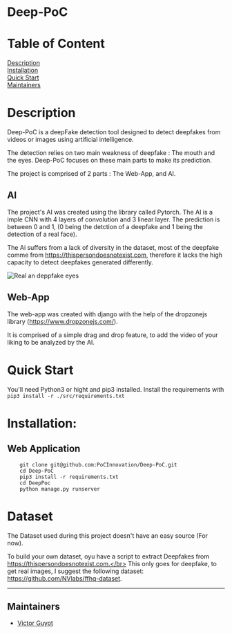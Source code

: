 # Deep-PoC

# Table of Content

[Description](#Description)\
[Installation](#Installation)\
[Quick Start](#Quick-Start)\
[Maintainers](#Maintainers)

# Description
Deep-PoC is a deepFake detection tool designed to detect deepfakes from videos or images using artificial intelligence.

The detection relies on two main weakness of deepfake : The mouth and the eyes. Deep-PoC focuses on these main parts to make its prediction.

The project is comprised of 2 parts : The Web-App, and AI.

## AI

The project's AI was created using the library called Pytorch. The AI is a imple CNN with 4 layers of convolution and 3 linear layer.
The prediction is between 0 and 1, (0 being the detction of a deepfake and 1 being the detection of a real face).

The Ai suffers from a lack of diversity in the dataset, most of the deepfake comme from https://thispersondoesnotexist.com, therefore it lacks the high capacity to detect deepfakes generated differently.

![](.git/eyes.png?raw=true "Real an deppfake eyes")

## Web-App

The web-app was created with django with the help of the dropzonejs library (https://www.dropzonejs.com/).

It is comprised of a simple drag and drop feature, to add the video of your liking to be analyzed by the AI.

# Quick Start

You'll need Python3 or hight and pip3 installed. Install the requirements with `pip3 install -r ./src/requirements.txt`

# Installation:

## Web Application

        git clone git@github.com:PoCInnovation/Deep-PoC.git
        cd Deep-PoC
        pip3 install -r requirements.txt
        cd DeepPoc
        python manage.py runserver

# Dataset

The Dataset used during this project doesn't have an easy source (For now).

To build your own dataset, oyu have a script to extract Deepfakes from https://thispersondoesnotexist.com.</br>
This only goes for deepfake, to get real images, I suggest the following dataset: https://github.com/NVlabs/ffhq-dataset.


------------


## Maintainers

 - [Victor Guyot](https://github.com/MrSIooth)
